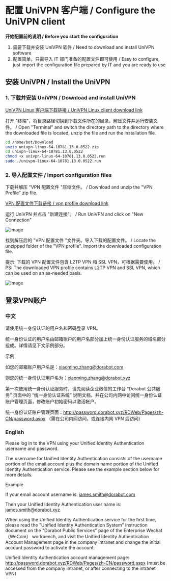 # **配置 UniVPN 客户端 / Configure the UniVPN client**
**开始配置前的说明 / Before you start the configuration**
1. 需要下载并安装 UniVPN 软件 / Need to download and install UniVPN software
2. 配置简单，只需导入 IT 部门准备的配置文件即可使用 / Easy to configure, just import the configuration file prepared by IT and you are ready to use

## 安装 UniVPN / Install the UniVPN
### 1. 下载并安装 UniVPN / Download and install UniVPN


[UniVPN Linux 客户端下载链接 / UniVPN Linux client download link](https://download.leagsoft.com/download/UniVPN/linux/univpn-linux-64-10781.18.1.0512.zip)

打开 "终端"，将目录路径切换到下载文件所在的目录，解压文件并运行安装文件。 / Open "Terminal" and switch the directory path to the directory where the downloaded file is located, unzip the file and run the installation file.

```bash
cd /home/bot/Download
unzip univpn-linux-64-10781.13.0.0522.zip
cd univpn-linux-64-10781.13.0.0522
chmod +x univpn-linux-64-10781.13.0.0522.run
sudo ./univpn-linux-64-10781.13.0.0522.run

```

### 2. 导入配置文件 / Import configuration files

下载并解压 "VPN 配置文件 "压缩文件。 / Download and unzip the "VPN Profile" zip file. 

[VPN 配置文件下载链接 / vpn profile download link](https://github.com/617721040/univpn/raw/main/VPN_Profiles/VPN_Profiles.zip)

运行 UniVPN 并点击 "新建连接"。 / Run UniVPN and click on "New Connection"

![image](https://github.com/tobarod/netee/assets/84069016/70c7efcb-bbaf-4318-acc9-4d15921f331b)

找到解压后的 "VPN 配置文件 "文件夹。导入下载的配置文件。 / Locate the unzipped folder of the "VPN profile". Import the downloaded configuration file.

提示: 下载的 VPN 配置文件包含 L2TP VPN 和 SSL VPN，可根据需要使用。 / PS: The downloaded VPN profile contains L2TP VPN and SSL VPN, which can be used on an as-needed basis.

![image](https://github.com/tobarod/netee/assets/84069016/48039472-d039-4796-bd84-b9ab546ac000)

## 登录VPN账户
### 中文
请使用统一身份认证的用户名和密码登录 VPN。 

统一身份认证的用户名由邮箱账户的用户名部分加上统一身份认证服务的域名部分组成。详情请见下文示例部分。

示例

如您的邮箱账户用户名是：xiaoming.zhang@dorabot.com

则您的统一身份认证用户名为：xiaoming.zhang@dorabot.xyz

第一次使用统一身份认证服务时，请先阅读企业微信的工作台 “Dorabot 公共服务” 页面中的 “统一身份认证系统” 说明文档，并在公司内网中访问统一身份认证账户管理页面，修改账户初始密码以激活帐户。

统一身份认证账户管理页面：http://password.dorabot.xyz/RDWeb/Pages/zh-CN/password.aspx （需在公司内网访问，或连接内网 VPN 后访问）


### English
Please log in to the VPN using your Unified Identity Authentication username and password.

The username for Unified Identity Authentication consists of the username portion of the email account plus the domain name portion of the Unified Identity Authentication service. Please see the example section below for more details. 

Example

If your email account username is: james.smith@dorabot.com

Then your Unified Identity Authentication user name is: james.smith@dorabot.xyz

When using the Unified Identity Authentication service for the first time, please read the "Unified Identity Authentication System" instruction document on the "Dorabot Public Services" page of the Enterprise Wechat （WeCom） workbench, and visit the Unified Identity Authentication Account Management page in the company intranet and change the initial account password to activate the account. 

Unified Identity Authentication account management page: http://password.dorabot.xyz/RDWeb/Pages/zh-CN/password.aspx (must be accessed from the company intranet, or after connecting to the intranet VPN)
